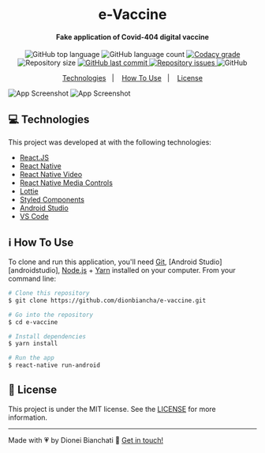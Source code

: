 <h1 align="center">
    e-Vaccine
</h1>

<h4 align="center">
  Fake application of Covid-404 digital vaccine
</h4>
<p align="center">
  <img alt="GitHub top language" src="https://img.shields.io/github/languages/top/dionbiancha/e-vaccine.svg">

  <img alt="GitHub language count" src="https://img.shields.io/github/languages/count/dionbiancha/e-vaccine.svg">

  <a href="https://www.codacy.com/app/dionbiancha/e-vaccine?utm_source=github.com&amp;utm_medium=referral&amp;utm_content=dionbiancha/e-vaccine&amp;utm_campaign=Badge_Grade">
    <img alt="Codacy grade" src="https://img.shields.io/codacy/grade/1b577a07dda843aba09f4bc55d1af8fc.svg">
  </a>

  <img alt="Repository size" src="https://img.shields.io/github/repo-size/dionbiancha/e-vaccine.svg">
  <a href="https://github.com/dionbiancha/e-vaccine/commits/master">
    <img alt="GitHub last commit" src="https://img.shields.io/github/last-commit/dionbiancha/e-vaccine.svg">
  </a>

  <a href="https://github.com/dionbiancha/e-vaccine/issues">
    <img alt="Repository issues" src="https://img.shields.io/github/issues/dionbiancha/e-vaccine.svg">
  </a>

  <img alt="GitHub" src="https://img.shields.io/github/license/dionbiancha/e-vaccine.svg">
</p>

<p align="center">
  <a href="#computer-technologies">Technologies</a>&nbsp;&nbsp;&nbsp;|&nbsp;&nbsp;&nbsp;
  <a href="#information_source-how-to-use">How To Use</a>&nbsp;&nbsp;&nbsp;|&nbsp;&nbsp;&nbsp;
  <a href="#memo-license">License</a>
</p>

![App Screenshot](https://res.cloudinary.com/dionbiancha/image/upload/v1610504309/github/e-vaccine-1_eleonq.png)
![App Screenshot](https://res.cloudinary.com/dionbiancha/image/upload/v1610504909/github/e-vaccine-2_hwf67r.png)

## :computer: Technologies

This project was developed at with the following technologies:

-  [React.JS](https://reactjs.org/)
-  [React Native](https://reactnative.dev/)
-  [React Native Video](https://github.com/react-native-video/react-native-video)
-  [React Native Media Controls](https://www.npmjs.com/package/react-native-media-controls)
-  [Lottie](https://github.com/lottie-react-native/lottie-react-native)
-  [Styled Components](https://www.styled-components.com/)
-  [Android Studio](https://developer.android.com/studio/)
-  [VS Code][vc] 

## :information_source: How To Use

To clone and run this application, you'll need [Git](https://git-scm.com), [Android Studio][androidstudio], [Node.js][nodejs] + [Yarn][yarn] installed on your computer. From your command line:

```bash
# Clone this repository
$ git clone https://github.com/dionbiancha/e-vaccine.git

# Go into the repository
$ cd e-vaccine

# Install dependencies
$ yarn install

# Run the app
$ react-native run-android
```

## :memo: License
This project is under the MIT license. See the [LICENSE](https://github.com/dionbiancha/e-vaccine/blob/master/LICENSE) for more information.

---

Made with :heartpulse: by Dionei Bianchati :wave: [Get in touch!](https://www.linkedin.com/in/dionbiancha/)

[nodejs]: https://nodejs.org/
[yarn]: https://yarnpkg.com/
[vc]: https://code.visualstudio.com/

